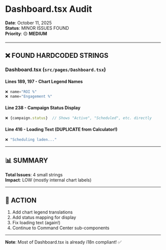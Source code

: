 # Dashboard.tsx Audit

**Date**: October 11, 2025  
**Status**: MINOR ISSUES FOUND  
**Priority**: 🟡 **MEDIUM**

---

## ❌ FOUND HARDCODED STRINGS

### **Dashboard.tsx** (`src/pages/Dashboard.tsx`)

#### Lines 189, 197 - Chart Legend Names

```typescript
❌ name="ROI %"
❌ name="Engagement %"
```

#### Line 238 - Campaign Status Display

```typescript
❌ {campaign.status}  // Shows "Active", "Scheduled", etc. directly
```

#### Line 416 - Loading Text (DUPLICATE from Calculator!)

```typescript
❌ "Scheduling laden..."
```

---

## 📊 SUMMARY

**Total Issues**: 4 small strings  
**Impact**: LOW (mostly internal chart labels)

---

## 🎯 ACTION

1. Add chart legend translations
2. Add status mapping for display
3. Fix loading text (again!)
4. Continue to Command Center sub-components

---

**Note**: Most of Dashboard.tsx is already i18n compliant! ✅

